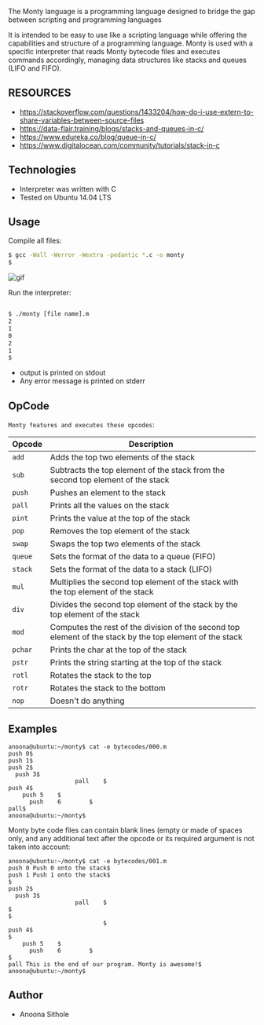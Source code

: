 The Monty language is a programming language designed to bridge the gap between scripting and programming languages


It is intended to be easy to use like a scripting language while offering the capabilities and structure of a programming language. Monty is used with a specific interpreter that reads Monty bytecode files and executes commands accordingly, managing data structures like stacks and queues (LIFO and FIFO).

##                                                               RESOURCES
* https://stackoverflow.com/questions/1433204/how-do-i-use-extern-to-share-variables-between-source-files
* https://data-flair.training/blogs/stacks-and-queues-in-c/
* https://www.edureka.co/blog/queue-in-c/
* https://www.digitalocean.com/community/tutorials/stack-in-c

## Technologies
* Interpreter was written with C 
* Tested on Ubuntu 14.04 LTS

## Usage
 Compile all files:

```bash
$ gcc -Wall -Werror -Wextra -pedantic *.c -o monty
$
```







![gif](https://github.com/Anoonaa/monty/assets/122968120/af21a616-16b3-482e-accc-0b6d4784f0a1)









 
 


 Run the interpreter:

```bash

$ ./monty [file name].m
2
1
0
2
1
$
```
* output is printed on stdout
* Any error message is printed on stderr



## OpCode
`Monty features and executes these opcodes`:

| Opcode | Description |
| -------- | ----------- |
| `add` | Adds the top two elements of the stack |
| `sub` | Subtracts the top element of the stack from the second top element of the stack | 
| `push` | Pushes an element to the stack |
| `pall` | Prints all the values on the stack |
| `pint` | Prints the value at the top of the stack |
| `pop` | Removes the top element of the stack |
| `swap` | Swaps the top two elements of the stack |
| `queue` | Sets the format of the data to a queue (FIFO) |
| `stack` | Sets the format of the data to a stack (LIFO) |
| `mul` | Multiplies the second top element of the stack with the top element of the stack |
| `div` | Divides the second top element of the stack by the top element of the stack |
| `mod` | Computes the rest of the division of the second top element of the stack by the top element of the stack |
| `pchar` | Prints the char at the top of the stack |
| `pstr` | Prints the string starting at the top of the stack |
| `rotl` | Rotates the stack to the top |
| `rotr` | Rotates the stack to the bottom |
| `nop` | Doesn't do anything |

## Examples
```
anoona@ubuntu:~/monty$ cat -e bytecodes/000.m
push 0$
push 1$
push 2$
  push 3$
                   pall    $
push 4$
    push 5    $
      push    6        $
pall$
anoona@ubuntu:~/monty$
```
Monty byte code files can contain blank lines (empty or made of spaces only, and any additional text after the opcode or its required argument is not taken into account:
```
anoona@ubuntu:~/monty$ cat -e bytecodes/001.m
push 0 Push 0 onto the stack$
push 1 Push 1 onto the stack$
$
push 2$
  push 3$
                   pall    $
$
$
                           $
push 4$
$
    push 5    $
      push    6        $
$
pall This is the end of our program. Monty is awesome!$
anoona@ubuntu:~/monty$
```

## Author
* Anoona Sithole
